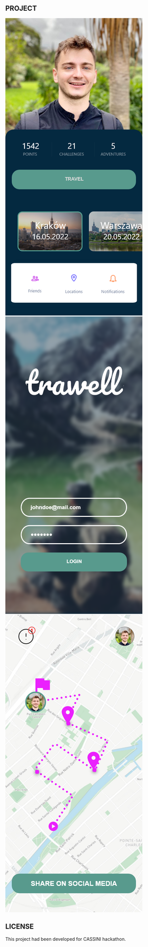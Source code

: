 ## PROJECT
![alt-text-1](mockups/dashboard.png "dashboard") ![alt-text-2](mockups/login.png "login") ![alt-text-3](mockups/travell_finished.png "travell_finished")


## LICENSE

This project had been developed for CASSINI hackathon.